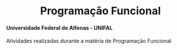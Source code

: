 <div align="center">
<h1> Programação Funcional </h1>
</div>

#### Universidade Federal de Alfenas - UNIFAL
Atividades realizadas durante a matéria de Programação Funcional

